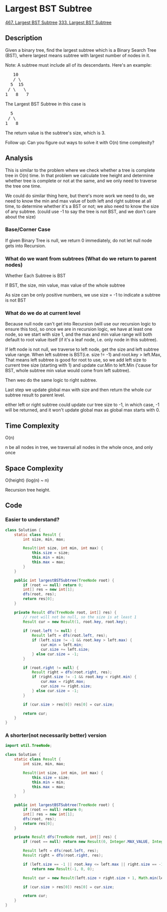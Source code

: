 # Largest BST Subtree
[467. Largest BST Subtree](https://app.laicode.io/app/problem/467)
[333. Largest BST Subtree](https://leetcode.com/problems/largest-bst-subtree/)
## Description
Given a binary tree, find the largest subtree which is a Binary Search Tree (BST), where largest means subtree with largest number of nodes in it.

Note:
A subtree must include all of its descendants.
Here's an example:

<pre>
   10
   / \
  5  15
 / \   \
1   8   7
</pre>

The Largest BST Subtree in this case is
<pre>
  5
 / \
1   8
</pre>
The return value is the subtree's size, which is 3.

Follow up:
Can you figure out ways to solve it with O(n) time complexity?

## Analysis
This is similar to the problem where we check whether a tree is complete tree in O(n) time.
In that problem we calculate tree height and determine whether tree is complete or not at the same, and we only need to traverse the tree one time.

We could do similar thing here, but there's more work we need to do,
we need to know the min and max value of both left and right subtree at all time,
to determine whether it's a BST or not;
we also need to know the size of any subtree. (could use -1 to say the tree is not BST, and we don't care about the size)

### Base/Corner Case
If given Binary Tree is null, we return 0 immediately, do not let null node gets into Recursion.

### What do we want from subtrees (What do we return to parent nodes)
Whether Each Subtree is BST

If BST, the size, min value, max value of the whole subtree

As size can be only positive numbers, we use size = -1 to indicate a subtree is not BST

### What do we do at current level
Because null node can't get into Recursion (will use our recursion logic to ensure this too),
so once we are in recursion logic, we have at least one node, so we start with size 1,
and the max and min value range will both default to root value itself (if it's a leaf node, i.e. only node in this subtree).

If left node is not null, we traverse to left node, get the size and left subtree value range.
When left subtree is BST(i.e. size != -1) and root.key > left.Max,
That means left subtree is good for root to use,
so we add left size to current tree size (starting with 1)
and update cur.Min to left.Min ('cause for BST, whole subtree min value would come from left subtree).

Then weo do the same logic to right subtree.

Last step we update global max with size and then return the whole cur subtree result to parent level.

either left or right subtree could update cur tree size to -1, in which case, -1 will be returned, and it won't update global max as global max starts with 0.

## Time Complexity
O(n)

n be all nodes in tree, we traversal all nodes in the whole once, and only once

## Space Complexity
O(height) (log(n) ~ n)

Recursion tree height.

## Code

### Easier to understand?
```java
class Solution {
    static class Result {
        int size, min, max;

        Result(int size, int min, int max) {
            this.size = size;
            this.min = min;
            this.max = max;
        }
    }

    public int largestBSTSubtree(TreeNode root) {
        if (root == null) return 0;
        int[] res = new int[1];
        dfs(root, res);
        return res[0];
    }

    private Result dfs(TreeNode root, int[] res) {
        // root will not be null, so the size is at least 1
        Result cur = new Result(1, root.key, root.key);
        
        if (root.left != null) {
            Result left = dfs(root.left, res);
            if (left.size != -1 && root.key > left.max) {
                cur.min = left.min;
                cur.size += left.size;
            } else cur.size = -1;
        }

        if (root.right != null) {
            Result right = dfs(root.right, res);
            if (right.size != -1 && root.key < right.min) {
                cur.max = right.max;
                cur.size += right.size;
            } else cur.size = -1;
        }

        if (cur.size > res[0]) res[0] = cur.size;

        return cur;
    }
}
```
### A shorter(not necessarily better) version
```java
import util.TreeNode;

class Solution {
    static class Result {
        int size, min, max;

        Result(int size, int min, int max) {
            this.size = size;
            this.min = min;
            this.max = max;
        }
    }

    public int largestBSTSubtree(TreeNode root) {
        if (root == null) return 0;
        int[] res = new int[1];
        dfs(root, res);
        return res[0];
    }

    private Result dfs(TreeNode root, int[] res) {
        if (root == null) return new Result(0, Integer.MAX_VALUE, Integer.MIN_VALUE);

        Result left = dfs(root.left, res);
        Result right = dfs(root.right, res);

        if (left.size == -1 || root.key <= left.max || right.size == -1 || root.key >= right.min)
            return new Result(-1, 0, 0);

        Result cur = new Result(left.size + right.size + 1, Math.min(left.min, root.key), Math.max(right.max, root.key));

        if (cur.size > res[0]) res[0] = cur.size;

        return cur;
    }
}
```